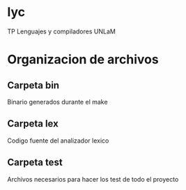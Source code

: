 # lyc
TP Lenguajes y compiladores UNLaM 

# Organizacion de archivos
## Carpeta bin
Binario generados durante el make
## Carpeta lex
Codigo fuente del analizador lexico
## Carpeta test
Archivos necesarios para hacer los test de todo el proyecto

